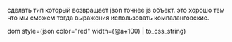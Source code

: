 сделать тип который возвращает json точнее js объект.
это хорошо тем что мы сможем тогда выражения использовать компаланговские.

dom style=(json color="red" width=(@a+100) | to_css_string)